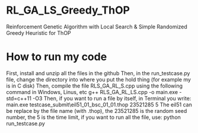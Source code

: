 # RL_GA_LS_Greedy_ThOP
Reinforcement Genetic Algorithm with Local Search &amp; Simple Randomized Greedy Heuristic for ThOP

# How to run my code
First, install and unzip all the files in the github
Then, in the run_testcase.py file, change the directory into where you put the hold thing (for example my is in C disk)
Then, compile the file RLS_GA_RL_S.cpp using the following command in Windows, Linus, etc
g++ RLS_GA_RL_LS.cpp -o main.exe -std=c++11 -O3
Then, if you want to run a file by itself, in Terminal you write:
main.exe testcase_submit\eil51_01_bsc_01_01.thop 23521285 5 
The eil51 can be replace by the file name (with .thop), the 23521285 is the random seed number, the 5 is the time limit, 
if you want to run all the file, use:
python run_testcase.py


